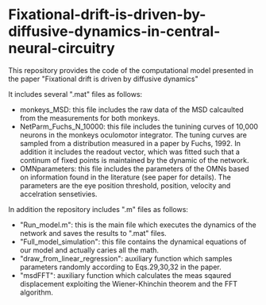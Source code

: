 # Fixational-drift-is-driven-by-diffusive-dynamics-in-central-neural-circuitry
This repository provides the code of the computational model presented in the paper "Fixational drift is driven by diffusive dynamics"

It includes several ".mat" files as follows:
- monkeys_MSD: this file includes the raw data of the MSD calcaulted from the measurements for both monkeys.
- NetParm_Fuchs_N_10000: this file includes the tunining curves of 10,000 neurons in the monkeys oculomotor integrator. The tuning curves are sampled from a distribution measured in a paper by Fuchs, 1992. In addition it includes the readout vector, which was fitted such that a continum of fixed points is maintained by the dynamic of the network. 
- OMNparameters: this file includes the parameters of the OMNs based on information found in the literature (see paper for details). The parameters are the eye position threshold, position, velocity and accelration sensetivies. 

In addition the repository includes ".m" files as follows:
- "Run_model.m": this is the main file  which executes the dynamics of the network and saves the results to ".mat" files.
- "Full_model_simulation": this file contains the dynamical equations of our model and actually caries all the math.
- "draw_from_linear_regression": auxiliary function which samples parameters randomly according to Eqs.29,30,32 in the paper.
- "msdFFT": auxiliary function which calculates the meas sqaured displacement exploiting the Wiener-Khinchin theorem and the FFT algorithm.
